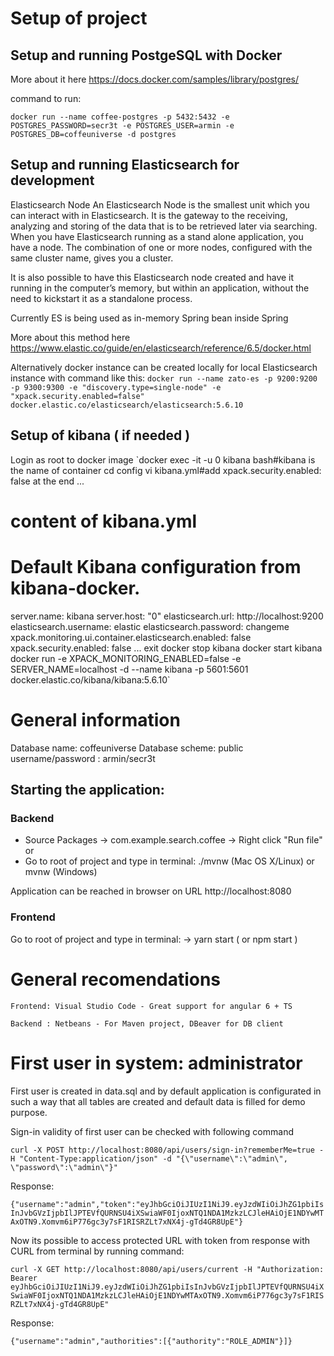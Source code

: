 # Setup of project

## Setup and running PostgeSQL with Docker
More about it here
https://docs.docker.com/samples/library/postgres/

command to run:

`docker run --name coffee-postgres -p 5432:5432 -e POSTGRES_PASSWORD=secr3t -e POSTGRES_USER=armin -e POSTGRES_DB=coffeuniverse -d postgres`

## Setup and running Elasticsearch for development

Elasticsearch Node
An Elasticsearch Node is the smallest unit which you can interact with in Elasticsearch. 
It is the gateway to the receiving, analyzing and storing of the data that is to be retrieved later via searching.
When you have Elasticsearch running as a stand alone application, you have a node.
The combination of one or more nodes, configured with the same cluster name, gives you a cluster.

It is also possible to have this Elasticsearch node created and have it running in the computer’s memory, but within an application, without the need to kickstart it as a standalone process.

Currently ES is being used as in-memory Spring bean inside Spring

More about this method here https://www.elastic.co/guide/en/elasticsearch/reference/6.5/docker.html


Alternatively docker instance can be created locally for local Elasticsearch instance with command like this:
`docker run --name zato-es -p 9200:9200 -p 9300:9300 -e "discovery.type=single-node" -e "xpack.security.enabled=false" docker.elastic.co/elasticsearch/elasticsearch:5.6.10`

## Setup of kibana ( if needed )
Login as root to docker image
`docker exec -it -u 0 kibana bash#kibana is the name of container
cd  config
vi kibana.yml#add xpack.security.enabled: false at the end
...
# content of kibana.yml
# Default Kibana configuration from kibana-docker.

server.name: kibana
server.host: "0"
elasticsearch.url: http://localhost:9200
elasticsearch.username: elastic
elasticsearch.password: changeme
xpack.monitoring.ui.container.elasticsearch.enabled: false
xpack.security.enabled: false
...
exit
docker stop kibana
docker start kibana
docker run -e XPACK_MONITORING_ENABLED=false -e SERVER_NAME=localhost -d --name kibana -p 5601:5601 docker.elastic.co/kibana/kibana:5.6.10`

# General information

Database name: coffeuniverse
Database scheme: public
username/password : armin/secr3t

## Starting the application:

### Backend 
- Source Packages -> com.example.search.coffee -> Right click "Run file" or 
- Go to root of project and type in terminal: ./mvnw (Mac OS X/Linux) or mvnw (Windows)

Application can be reached in browser on URL http://localhost:8080

### Frontend
Go to root of project and type in terminal: -> yarn start ( or npm start )

# General recomendations

	Frontend: Visual Studio Code - Great support for angular 6 + TS

	Backend : Netbeans - For Maven project, DBeaver for DB client

# First user in system: administrator

First user is created in data.sql and by default application is configurated in such a way that all tables are created and default data is filled for demo purpose. 

Sign-in validity of first user can be checked with following command

`curl -X POST http://localhost:8080/api/users/sign-in?rememberMe=true -H "Content-Type:application/json" -d "{\"username\":\"admin\", \"password\":\"admin\"}"`
 
Response:

`{"username":"admin","token":"eyJhbGciOiJIUzI1NiJ9.eyJzdWIiOiJhZG1pbiIsInJvbGVzIjpbIlJPTEVfQURNSU4iXSwiaWF0IjoxNTQ1NDA1MzkzLCJleHAiOjE1NDYwMTAxOTN9.Xomvm6iP776gc3y7sF1RISRZLt7xNX4j-gTd4GR8UpE"}`

Now its possible to access protected URL with token from response with CURL from terminal by running command:

`curl -X GET http://localhost:8080/api/users/current -H "Authorization: Bearer eyJhbGciOiJIUzI1NiJ9.eyJzdWIiOiJhZG1pbiIsInJvbGVzIjpbIlJPTEVfQURNSU4iXSwiaWF0IjoxNTQ1NDA1MzkzLCJleHAiOjE1NDYwMTAxOTN9.Xomvm6iP776gc3y7sF1RISRZLt7xNX4j-gTd4GR8UpE"`

Response:

`{"username":"admin","authorities":[{"authority":"ROLE_ADMIN"}]}`
